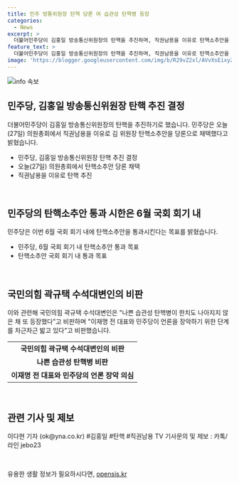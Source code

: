 ```yaml
---
title: 민주 방통위원장 탄핵 당론 여 습관성 탄핵병 등장
categories:
  - News
excerpt: >
  더불어민주당이 김홍일 방송통신위원장의 탄핵을 추진하며, 직권남용을 이유로 탄핵소추안을 채택했습니다. 민주당은 6월 국회 회기 내 탄핵소추안을 통과시키겠다는 목표를 밝혔습니다. 국민의힘은 이를 나쁜 습관성 탄핵병이라 비판하며, 이를 통해 민주당의 언론 장악 의도를 비판했습니다. 미디어 이메일 ok@yna.co.kr로 TV 기사문의 및 제보 가능. #김홍일 #탄핵 #직권남용
feature_text: >
  더불어민주당이 김홍일 방송통신위원장의 탄핵을 추진하며, 직권남용을 이유로 탄핵소추안을 채택했습니다. 민주당은 6월 국회 회기 내 탄핵소추안을 통과시키겠다는 목표를 밝혔습니다. 국민의힘은 이를 나쁜 습관성 탄핵병이라 비판하며, 이를 통해 민주당의 언론 장악 의도를 비판했습니다. 미디어 이메일 ok@yna.co.kr로 TV 기사문의 및 제보 가능. #김홍일 #탄핵 #직권남용
image: 'https://blogger.googleusercontent.com/img/b/R29vZ2xl/AVvXsEixyZcFfHzMRdzZMjFBmAUKJYCLCGyLL1o632UiGVXcaFdKo_bkvkuCioo0uUKlGfBVcT3P84aROyZIXSBEx3Aw5nCQ3pTgDom1WDC4m8eifvWiAmWEEVb4x6G_l8C0QH225ldMjyaFvpxGEBGNO37VmDTDMHGhJPq73UglMfDca1-0aw/s1600/blogspot.png'
---
```


<p><img src="https://blogger.googleusercontent.com/img/b/R29vZ2xl/AVvXsEixyZcFfHzMRdzZMjFBmAUKJYCLCGyLL1o632UiGVXcaFdKo_bkvkuCioo0uUKlGfBVcT3P84aROyZIXSBEx3Aw5nCQ3pTgDom1WDC4m8eifvWiAmWEEVb4x6G_l8C0QH225ldMjyaFvpxGEBGNO37VmDTDMHGhJPq73UglMfDca1-0aw/s1600/blogspot.png" alt="info 속보" /></p>

<h2 data-ke-size="size26">민주당, 김홍일 방송통신위원장 탄핵 추진 결정</h2>

<p data-ke-size="size16">더불어민주당이 김홍일 방송통신위원장의 탄핵을 추진하기로 했습니다. 민주당은 오늘(27일) 의원총회에서 직권남용을 이유로 김 위원장 탄핵소추안을 당론으로 채택했다고 밝혔습니다.</p>

<ul>
  <li>민주당, 김홍일 방송통신위원장 탄핵 추진 결정</li>
  <li>오늘(27일) 의원총회에서 탄핵소추안 당론 채택</li>
  <li>직권남용을 이유로 탄핵 추진</li>
</ul>

<p data-ke-size="size16">&nbsp;</p>

<h2 data-ke-size="size26">민주당의 탄핵소추안 통과 시한은 6월 국회 회기 내</h2>

<p data-ke-size="size16">민주당은 이번 6월 국회 회기 내에 탄핵소추안을 통과시킨다는 목표를 밝혔습니다.</p>

<ul>
  <li>민주당, 6월 국회 회기 내 탄핵소추안 통과 목표</li>
  <li>탄핵소추안 국회 회기 내 통과 목표</li>
</ul>

<p data-ke-size="size16">&nbsp;</p>

<h2 data-ke-size="size26">국민의힘 곽규택 수석대변인의 비판</h2>

<p data-ke-size="size16">이와 관련해 국민의힘 곽규택 수석대변인은 "나쁜 습관성 탄핵병이 한치도 나아지지 않은 채 또 등장했다"고 비판하며 "이재명 전 대표와 민주당이 언론을 장악하기 위한 단계를 차근차근 밟고 있다"고 비판했습니다.</p>

<table>
  <tr>
    <td style="text-align: center; height: 17px;"><b>국민의힘 곽규택 수석대변인의 비판</b></td>
  </tr>
  <tr>
    <td style="text-align: center; height: 17px;"><b>나쁜 습관성 탄핵병 비판</b></td>
  </tr>
  <tr>
    <td style="text-align: center; height: 17px;"><b>이재명 전 대표와 민주당의 언론 장악 의심</b></td>
  </tr>
</table>

<p data-ke-size="size16">&nbsp;</p>

<h2 data-ke-size="size26">관련 기사 및 제보</h2>

<p data-ke-size="size16">이다현 기자 (ok@yna.co.kr) #김홍일 #탄핵 #직권남용 TV 기사문의 및 제보 : 카톡/라인 jebo23</p>

<p data-ke-size="size16">&nbsp;</p>
유용한 생활 정보가 필요하시다면, <a href="https://opensis.kr" rel="dofollow">opensis.kr</a>



